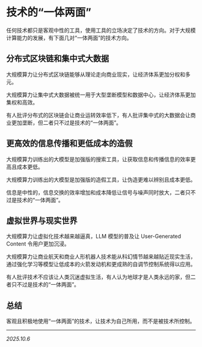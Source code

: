 # 技术的“一体两面”

任何技术都只是客观中性的工具，使用工具的立场决定了技术的方向。对于大规模计算能力的发展，有下面几对“一体两面”的技术方向。

## 分布式区块链和集中式大数据

大规模算力让分布式区块链能够从理论走向商业现实，让经济体系更加分权和多元。

大规模算力让集中式大数据被统一用于大型垄断模型和数据中心，让经济体系更加集权和高效。

有人批评分布式的区块链会让商业运转效率低下，有人批评集中式的大数据会让商业更加垄断，但二者只不过是技术的“一体两面”。

## 更高效的信息传播和更低成本的造假

大规模算力训练出的大模型是加强版的搜索工具，让获取信息和传播信息的效率更高且成本更低。

大规模算力训练出的大模型是加强版的造假工具，让伪造更难以辨别且成本更低。

信息是中性的，信息交换的效率增加和成本降低让信号与噪声同时放大，二者只不过是技术的“一体两面”。

## 虚拟世界与现实世界

大规模算力让虚拟化技术越来越逼真，LLM 模型的普及让 User-Generated Content 令用户更加沉浸。

大规模算力让商业航天和商业人形机器人技术能从科幻情节越来越贴近现实生活，通过强化学习等模型让低成本的火箭发动机和更成熟的自调节控制系统得以应用。

有人批评技术不应该让人类沉迷虚拟生活，有人认为地球才是人类永远的家，但二者只不过是技术的“一体两面”。

## 总结

客观且积极地使用“一体两面”的技术，让技术为自己所用，而不是被技术所控制。

---

*2025.10.6*
